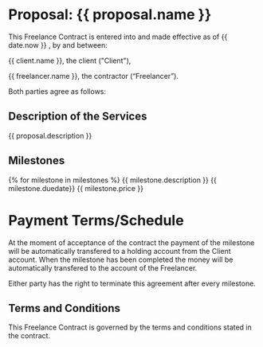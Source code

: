 # Proposal: {{ proposal.name }}

This Freelance Contract is entered into and made effective as of {{ date.now }} , by and between:
 
{{ client.name }}, the client ("Client"),
 
{{ freelancer.name }}, the contractor (“Freelancer”).
 
Both parties agree as follows:
 
## Description of the Services
{{ proposal.description }}

## Milestones

{% for milestone in milestones %}
    {{ milestone.description }}
    {{ milestone.duedate}}
    {{ milestone.price }}

# Payment Terms/Schedule
At the moment of acceptance of the contract the payment of the milestone will be automatically transfered to a holding account from the Client account. When the milestone has been completed the money will be automatically transfered to the account of the Freelancer. 
 
Either party has the right to terminate this agreement after every milestone. 


## Terms and Conditions
This Freelance Contract is governed by the terms and conditions stated in the contract. 
 

